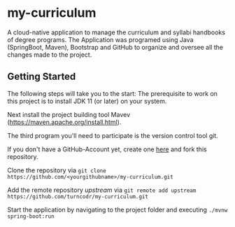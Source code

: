 # my-curriculum
A cloud-native application to manage the curriculum and syllabi handbooks of degree programs. The Application was programed using Java (SpringBoot, Maven), Bootstrap and GitHub to organize and oversee all the changes made to the project.

## Getting Started
The following steps will take you to the start:
The prerequisite to work on this project is to install JDK 11 (or later) on your system.

Next install the project building tool Mavev (https://maven.apache.org/install.html).

The third program you'll need to participate is the version control tool git.

If you don't have a GitHub-Account yet, create one [here](https://github.com/) and fork this repository.

Clone the repository via `git clone https://github.com/<yourgithubname>/my-curriculum.git`

Add the remote repository *upstream* via `git remote add upstream https://github.com/turncodr/my-curriculum.git`

Start the application by navigating to the project folder and executing `./mvnw spring-boot:run`

